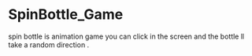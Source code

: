 # SpinBottle_Game
spin bottle is animation game you can click in the screen and the bottle ll take a random direction .


